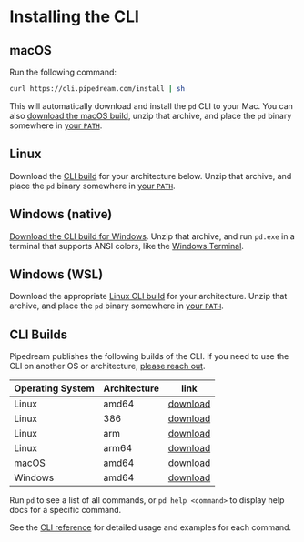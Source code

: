# Installing the CLI

## macOS

Run the following command:

```bash
curl https://cli.pipedream.com/install | sh
```

This will automatically download and install the `pd` CLI to your Mac. You can also [download the macOS build](http://cli.pipedream.com/darwin/amd64/latest/pd.zip), unzip that archive, and place the `pd` binary somewhere in [your `PATH`](https://opensource.com/article/17/6/set-path-linux).

## Linux

Download the [CLI build](#cli-builds) for your architecture below. Unzip that archive, and place the `pd` binary somewhere in [your `PATH`](https://opensource.com/article/17/6/set-path-linux).

## Windows (native)

[Download the CLI build for Windows](http://cli.pipedream.com/windows/amd64/latest/pd.zip). Unzip that archive, and run `pd.exe` in a terminal that supports ANSI colors, like the [Windows Terminal](https://github.com/microsoft/terminal).

## Windows (WSL)

Download the appropriate [Linux CLI build](#cli-builds) for your architecture. Unzip that archive, and place the `pd` binary somewhere in [your `PATH`](https://opensource.com/article/17/6/set-path-linux).

## CLI Builds

Pipedream publishes the following builds of the CLI. If you need to use the CLI on another OS or architecture, [please reach out](https://docs.pipedream.com/support/).

| Operating System | Architecture | link                                                             |
| ---------------- | ------------ | ---------------------------------------------------------------- |
| Linux            | amd64        | [download](http://cli.pipedream.com/linux/amd64/latest/pd.zip)   |
| Linux            | 386          | [download](http://cli.pipedream.com/linux/386/latest/pd.zip)     |
| Linux            | arm          | [download](http://cli.pipedream.com/linux/arm/latest/pd.zip)     |
| Linux            | arm64        | [download](http://cli.pipedream.com/linux/arm64/latest/pd.zip)   |
| macOS            | amd64        | [download](http://cli.pipedream.com/darwin/amd64/latest/pd.zip)  |
| Windows          | amd64        | [download](http://cli.pipedream.com/windows/amd64/latest/pd.zip) |

Run `pd` to see a list of all commands, or `pd help <command>` to display help docs for a specific command.

See the [CLI reference](/cli/reference/) for detailed usage and examples for each command.

<Footer />
